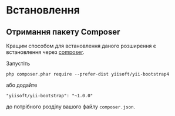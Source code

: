 Встановлення
============

## Отримання пакету Composer

Кращим способом для встановлення даного розширення є встановлення через [composer](http://getcomposer.org/download/).

Запустіть

```
php composer.phar require --prefer-dist yiisoft/yii-bootstrap4
```

або додайте

```
"yiisoft/yii-bootstrap": "~1.0.0"
```

до потрібного розділу вашого файлу `composer.json`.
